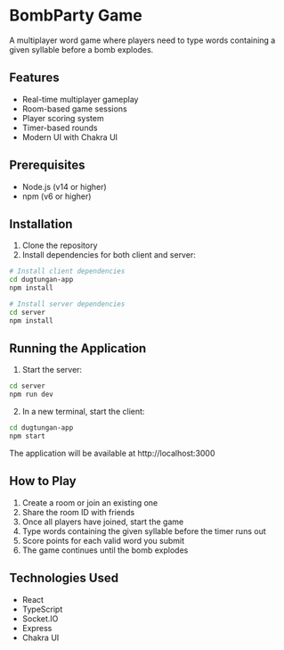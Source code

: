 # BombParty Game

A multiplayer word game where players need to type words containing a given syllable before a bomb explodes.

## Features

- Real-time multiplayer gameplay
- Room-based game sessions
- Player scoring system
- Timer-based rounds
- Modern UI with Chakra UI

## Prerequisites

- Node.js (v14 or higher)
- npm (v6 or higher)

## Installation

1. Clone the repository
2. Install dependencies for both client and server:

```bash
# Install client dependencies
cd dugtungan-app
npm install

# Install server dependencies
cd server
npm install
```

## Running the Application

1. Start the server:
```bash
cd server
npm run dev
```

2. In a new terminal, start the client:
```bash
cd dugtungan-app
npm start
```

The application will be available at http://localhost:3000

## How to Play

1. Create a room or join an existing one
2. Share the room ID with friends
3. Once all players have joined, start the game
4. Type words containing the given syllable before the timer runs out
5. Score points for each valid word you submit
6. The game continues until the bomb explodes

## Technologies Used

- React
- TypeScript
- Socket.IO
- Express
- Chakra UI
